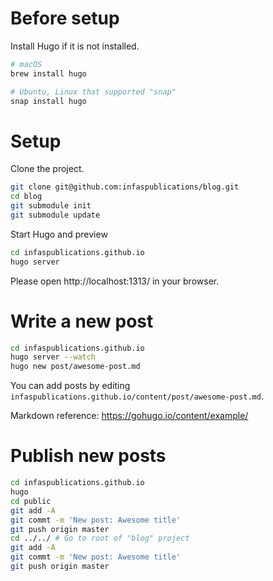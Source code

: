 # Before setup

Install Hugo if it is not installed.

```bash
# macOS
brew install hugo
```

```bash
# Ubuntu, Linux that supported "snap"
snap install hugo
```

# Setup

Clone the project.

```bash
git clone git@github.com:infaspublications/blog.git
cd blog
git submodule init
git submodule update
```

Start Hugo and preview

```bash
cd infaspublications.github.io
hugo server
```

Please open http://localhost:1313/ in your browser.

# Write a new post

```bash
cd infaspublications.github.io
hugo server --watch
hugo new post/awesome-post.md
```

You can add posts by editing `infaspublications.github.io/content/post/awesome-post.md`.

Markdown reference: https://gohugo.io/content/example/

# Publish new posts

```bash
cd infaspublications.github.io
hugo
cd public
git add -A
git commt -m 'New post: Awesome title'
git push origin master
cd ../../ # Go to root of "blog" project
git add -A
git commt -m 'New post: Awesome title'
git push origin master
```
